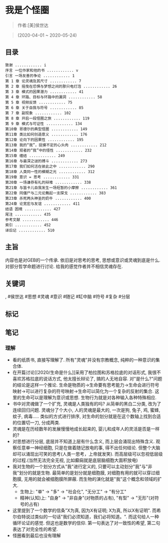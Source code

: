 # 我是个怪圈

> 作者:[美]侯世达

> (2020-04-01 \~ 2020-05-24)


## 目录
```
致谢 ............ i
序言 一位作家和他的书 ............ v
引言 一场友善的争论 ............ 1
第 1 章 论灵魂及其尺寸 ............ 7
第 2 章 摇曳在恐惧与梦想之间的那只电灯泡 ............ 26
第 3 章 模式的因果潜力 ............ 41
第 4 章 环路、目标与环路中的漏洞 ............ 58
第 5 章 视频反馈 ............ 75
第 6 章 关于自我与符号 ............ 85
第 7 章 副现象 ............ 102
第 8 章 开启一段怪圈之旅 ............ 119
第 9 章 模式与可证性 ............ 134
第10章 哥德尔的典型怪圈 ............ 149
第11章 类比如何创造意义 ............ 176
第12章 论向下的因果性 ............ 195
第13章 我的“我”，捉摸不定的心头肉 ............ 212
第14章 观者的“我”中的怪性 ............ 232
第15章 缠结 ............ 249
第16章 与最深之谜的搏斗 ............ 273
第17章 我们如何活在彼此之中 ............ 290
第18章 人类同一性的模糊之光 ............ 312
第19章 意识 = 思考 ............ 331
第20章 一场谦恭有礼的辩难 ............ 338
第21章 与笛卡儿自我发生一场短暂的小摩擦 ............ 361
第22章 同僵尸与二元论舞起一支探戈 ............ 383
第23章 杀死两头神圣的奶牛 ............ 400
第24章 论宽宏与友谊 ............ 411
结语 困境 ............ 427
尾注 ............ 435
参考文献 ............ 446
索引 ............ 452
译后记 ............ 510
```

## 主旨
内容也是对GEB的一个传承. 依旧是对思考的思考, 思想或意识或灵魂到底是什么. 对部分哲学命题进行讨论. 给我的感觉作者并不相信灵魂存在.

## 关键词
, #侯世达 #思想 #灵魂 #意识 #随记 #缸中脑 #符号 #复杂 #分层

## 标记

## 笔记
### 理解
* 看的纸质书, 直接写理解了. 所有"灵魂"并没有宗教概念, 纯粹的一种意识的集合体.
* 在开篇讨论[[2020/生命是什么]]采用了柏拉图和苏格拉底的对话形式, 我很不喜欢苏格拉底的说话方式, 他太擅长辩论了, 搞的人无地自容. 对"是什么?"问题的结论是这样一个推论. 生命是物质的\-\>生命要有思考能力\-\>生命会进行符号映射\-\>可以进行复杂的符号映射\-\>生命可以简化为一个复杂的反射的集合. 这里的生命可以是理解为意识或思想. 生物行为就是对各种输入各种特殊相应.
* 书中对灵魂做了一个扩充, 灵魂是人类独有的吗? 从简单的黑白二分类, 改为了连续回归问题. 灵魂分了个大小, 人的灵魂是最大的, 一次是狗, 兔子, 鸡, 蜜蜂, 蚊子, 病毒..... 类似的方式进行排序, 对生命的划分就是在这个数轴上找到合适的位置切一刀, 分成两类.
* 灵魂是在历经数年的发展慢慢地成长起来的, 婴儿和成年人的灵活是否是一样的?
* 对思想进行分层, 底层并不知道上层有什么含义, 而上层会涌现出特殊含义. 观察任意单一神经细胞, 只是在做着随记放电的事, 得不出任何结论. 但整个大脑却可以涌现出可笑的思考(人类一思考，上帝就发笑). 而高层级可以忽视低层级的过程.(当然无法完全无视, 比如癫痫就是底层脑细胞大面积放电)
* 我对生物的一个划分方式从"我"进行定义的, 只要可以主动划分"我"与"非我"划分的就是生物. 最简单的是划分就是细胞膜, 对细胞有用的就可以穿过细胞膜, 无用的就会被细胞膜所屏蔽. 而生物的演化就是"我"这个概念和领域的扩大.
    * 生物上: "单" \-\> "多" \-\> "社会化", "无分工" \-\> "有分工"
    * 精神(认知)上: "自身" \-\> "非自身"\(对物质的占有\), "有型" \-\> "无形"\(对符号的占有\)
* 这里提到了一个数学的信条"X为真, 因为X有证明; X为真, 所以X有证明". 而希尔伯特说过类似的一句话"我们必须知道，我们必将知道。". 而这句给人一种循环论证的感觉. 但这也是数学的信仰. 第一句表达了对一致性的希望, 第二句表达了对完全性的希望.
* 怪圈看到最后也没有理解
